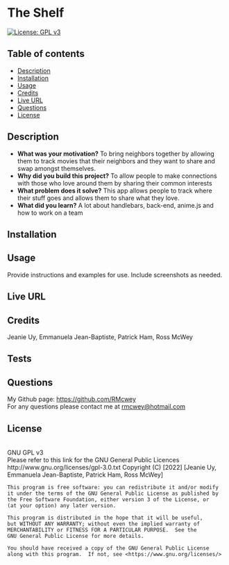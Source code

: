 # The Shelf

[![License: GPL v3](https://img.shields.io/badge/License-GPLv3-blue.svg)](https://www.gnu.org/licenses/gpl-3.0)
<br>

## Table of contents
* [Description](#description)
* [Installation](#installation)
* [Usage](#usage)
* [Credits](#credits)
* [Live URL](#live-url)
* [Questions](#questions)
* [License](#license)
    

## Description 

- **What was your motivation?** To bring neighbors together by allowing them to track movies that their neighbors and they want to share and swap amongst themselves.
- **Why did you build this project?** To allow people to make connections with those who love around them by sharing their common interests
- **What problem does it solve?** This app allows people to track where their stuff goes and allows them to share what they love.
- **What did you learn?** A lot about handlebars, back-end, anime.js and how to work on a team

## Installation



## Usage

Provide instructions and examples for use. Include screenshots as needed.

## Live URL


## Credits
Jeanie Uy, Emmanuela Jean-Baptiste, Patrick Ham, Ross McWey

## Tests



## Questions
My Github page: https://github.com/RMcwey
<br>
For any questions please contact me at rmcwey@hotmail.com

## License 
<br>
GNU GPL v3
<br>
Please refer to this link for the GNU General Public Licences http://www.gnu.org/licenses/gpl-3.0.txt
    Copyright (C) [2022]  [Jeanie Uy, Emmanuela Jean-Baptiste, Patrick Ham, Ross McWey]

    This program is free software: you can redistribute it and/or modify
    it under the terms of the GNU General Public License as published by
    the Free Software Foundation, either version 3 of the License, or
    (at your option) any later version.

    This program is distributed in the hope that it will be useful,
    but WITHOUT ANY WARRANTY; without even the implied warranty of
    MERCHANTABILITY or FITNESS FOR A PARTICULAR PURPOSE.  See the
    GNU General Public License for more details.

    You should have received a copy of the GNU General Public License
    along with this program.  If not, see <https://www.gnu.org/licenses/>
            
    

